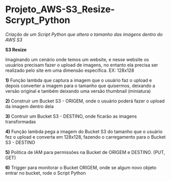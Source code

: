 # Projeto_AWS-S3_Resize-Scrypt_Python

*Criação de um Script Python que altera o tamanho das imagens dentro do AWS S3*


**S3 Resize**


Imaginando um cenário onde temos um website, e nesse website os usuários precisam fazer o upload de imagens, no entanto ela precisa ser realizado pelo site em uma dimensão especifica.
EX: 128x128
  
  
**1)** Função lambda que captura a imagem que o usuário faz o upload e depois converter a imagem para o tamanho que quisermos, deixando a versão original e também deixando uma versão thumbnail (miniatura)

**2)** Construir um Bucket S3 - ORIGEM, onde o usuário poderá fazer o upload da imagem dentro dela

**3)** Contruir um Bucket S3 - DESTINO, onde ficarão as imagens transformadas

**4)** Função lambda pega a imagem do Bucket S3 do tamanho que o usuário fez o upload e converta em 128x128, fazendo o carregamento para o Bucket S3 - DESTINO

**5)** Politica de IAM para permissões na Bucket de ORIGEM e DESTINO. (PUT, GET)

**6)** Trigger para monitorar o Bucket ORIGEM, onde se algum novo objeto entrar no bucket, rode o Script Python
